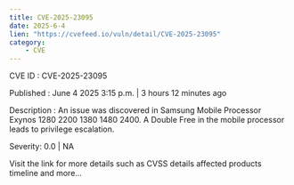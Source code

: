 ```yaml
---
title: CVE-2025-23095
date: 2025-6-4
lien: "https://cvefeed.io/vuln/detail/CVE-2025-23095"
category:
    - CVE
---
```


CVE ID : CVE-2025-23095

Published :  June 4
2025
3:15 p.m. | 3 hours
12 minutes ago

Description : An issue was discovered in Samsung Mobile Processor Exynos 1280
2200
1380
1480
2400. A Double Free in the mobile processor leads to privilege escalation.

Severity: 0.0 | NA

Visit the link for more details
such as CVSS details
affected products
timeline
and more...
